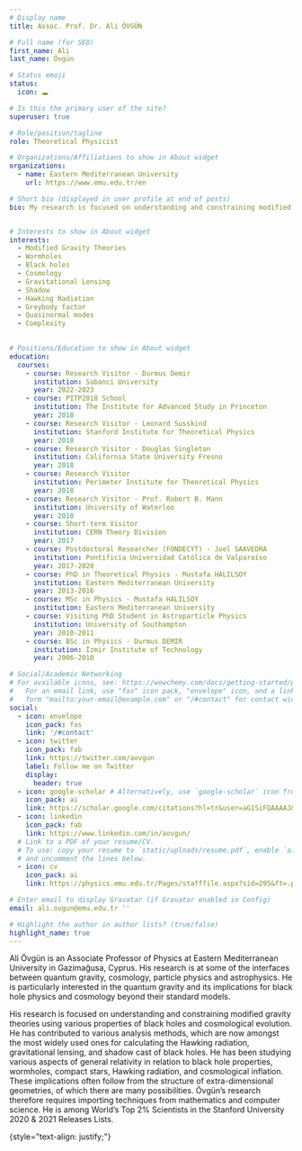 ```yaml
---
# Display name
title: Assoc. Prof. Dr. Ali ÖVGÜN

# Full name (for SEO)
first_name: Ali
last_name: Övgün 

# Status emoji
status:
  icon: 🕳

# Is this the primary user of the site?
superuser: true

# Role/position/tagline
role: Theoretical Physicist

# Organizations/Affiliations to show in About widget
organizations:
  - name: Eastern Mediterranean University
    url: https://www.emu.edu.tr/en

# Short bio (displayed in user profile at end of posts)
bio: My research is focused on understanding and constraining modified gravity theories using various properties of black holes and cosmological evolution. 


# Interests to show in About widget
interests:
  - Modified Gravity Theories
  - Wormholes
  - Black holes
  - Cosmology
  - Gravitational Lensing
  - Shadow
  - Hawking Radiation
  - Greybody factor
  - Quasinormal modes
  - Complexity
  

# Positions/Education to show in About widget
education:
  courses:
    - course: Research Visitor - Durmus Demir
      institution: Sabanci University
      year: 2022-2023
    - course: PITP2018 School
      institution: The Institute for Advanced Study in Princeton
      year: 2018       
    - course: Research Visitor - Leonard Susskind
      institution: Stanford Institute for Theoretical Physics
      year: 2018    
    - course: Research Visitor - Douglas Singleton
      institution: California State University Fresno
      year: 2018    
    - course: Research Visitor
      institution: Perimeter Institute for Theoretical Physics
      year: 2018    
    - course: Research Visitor - Prof. Robert B. Mann
      institution: University of Waterloo
      year: 2018
    - course: Short-term Visitor 
      institution: CERN Theory Division
      year: 2017              
    - course: Postdoctoral Researcher (FONDECYT) - Joel SAAVEDRA
      institution: Pontificia Universidad Católica de Valparaíso
      year: 2017-2020
    - course: PhD in Theoretical Physics - Mustafa HALILSOY
      institution: Eastern Mediterranean University
      year: 2013-2016
    - course: MSc in Physics - Mustafa HALILSOY
      institution: Eastern Mediterranean University
    - course: Visiting PhD Student in Astroparticle Physics
      institution: University of Southampton
      year: 2010-2011
    - course: BSc in Physics - Durmus DEMIR
      institution: İzmir Institute of Technology
      year: 2006-2010

# Social/Academic Networking
# For available icons, see: https://wowchemy.com/docs/getting-started/page-builder/#icons
#   For an email link, use "fas" icon pack, "envelope" icon, and a link in the
#   form "mailto:your-email@example.com" or "/#contact" for contact widget.
social:
  - icon: envelope
    icon_pack: fas
    link: '/#contact'
  - icon: twitter
    icon_pack: fab
    link: https://twitter.com/aovgun
    label: Follow me on Twitter
    display:
      header: true
  - icon: google-scholar # Alternatively, use `google-scholar` icon from `ai` icon pack
    icon_pack: ai
    link: https://scholar.google.com/citations?hl=tr&user=aG1SiFQAAAAJ&view_op=list_works&sortby=pubdate
  - icon: linkedin
    icon_pack: fab
    link: https://www.linkedin.com/in/aovgun/
  # Link to a PDF of your resume/CV.
  # To use: copy your resume to `static/uploads/resume.pdf`, enable `ai` icons in `params.yaml`,
  # and uncomment the lines below.
  - icon: cv
    icon_pack: ai
    link: https://physics.emu.edu.tr/Pages/stafffile.aspx?sid=295&ft=.pdf&n=ali-ovgun

# Enter email to display Gravatar (if Gravatar enabled in Config)
email: ali.ovgun@emu.edu.tr ''

# Highlight the author in author lists? (true/false)
highlight_name: true
---
```


Ali Övgün is an Associate Professor of Physics at Eastern Mediterranean University in Gazimağusa, Cyprus. His research is at some of the interfaces between quantum gravity, cosmology, particle physics and astrophysics. He is particularly interested in the quantum gravity and its implications for black hole physics and cosmology beyond their standard models.

His research is focused on understanding and constraining modified gravity theories using various properties of black holes and cosmological evolution. He has contributed to various analysis methods, which are now amongst the most widely used ones for calculating the Hawking radiation, gravitational lensing, and shadow cast of black holes. He has been studying various aspects of general relativity in relation to black hole properties, wormholes, compact stars, Hawking radiation, and cosmological inflation. These implications often follow from the structure of extra-dimensional geometries, of which there are many possibilities. Övgün’s research therefore requires importing techniques from mathematics and computer science. He is among World’s Top 2% Scientists in the Stanford University 2020 & 2021 Releases Lists.

{style="text-align: justify;"}





